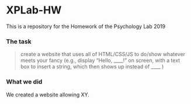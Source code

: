 # XPLab-HW
This is a repository for the Homework of the Psychology Lab 2019
### The task
> create a website that uses all of HTML/CSS/JS to do/show whatever meets your fancy (e.g., display “Hello, ____!” on screen, with a text box to insert a string, which then shows up instead of ____ )

### What we did
We created a website allowing XY.
